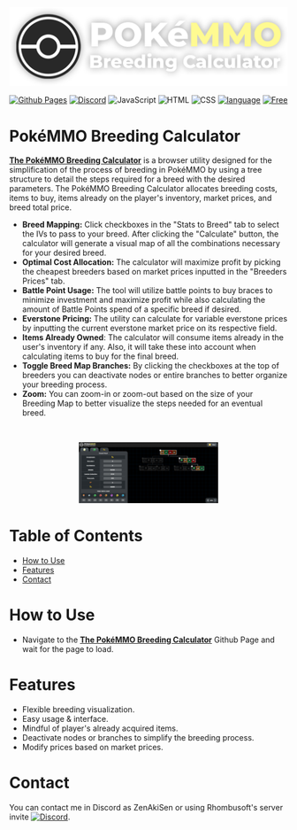 <p align="center">
  <img src="https://raw.githubusercontent.com/Unovamata/PokeMMO-Breeding-Calculator/main/img/Logo HQ.png" />
</p>

<p align="center">
<a href="https://unovamata.github.io/PokeMMO-Breeding-Calculator/"><img src="https://img.shields.io/badge/GitHub%20Pages-121013?logo=github&logoColor=white" alt="Github Pages" style="max-width: 100%;"></a>
<a href="https://discord.com/invite/QYtFgfactF"><img src="https://img.shields.io/badge/Discord-%235865F2.svg?&logo=discord&logoColor=white" alt="Discord" style="max-width: 100%;"></a>
<img src="https://img.shields.io/badge/JavaScript-F7DF1E?logo=javascript&logoColor=000" alt="JavaScript" style="max-width: 100%;">
<img src="https://img.shields.io/badge/HTML-%23E34F26.svg?logo=html5&logoColor=white" alt="HTML" style="max-width: 100%;">
<img src="https://img.shields.io/badge/CSS-1572B6?logo=css3&logoColor=fff" alt="CSS" style="max-width: 100%;">
<a href="https://buymeacoffee.com/unovamata" rel="nofollow"><img src="https://img.shields.io/badge/Buy%20Me%20a%20Coffee-ffdd00?&logo=buy-me-a-coffee&logoColor=black" alt="language" data-canonical-src="https://img.shields.io/badge/language-C%23-239120" style="max-width: 100%;"></a>
<a href="#-license"><img src="https://camo.githubusercontent.com/e068aab9ad54f8abd594ba95159ea67f28d35e0a55fca906278ad5d1be6c4c99/68747470733a2f2f696d672e736869656c64732e696f2f62616467652f667265655f666f725f6e6f6e5f636f6d6d65726369616c5f7573652d627269676874677265656e" alt="Free" data-canonical-src="https://img.shields.io/badge/free_for_non_commercial_use-brightgreen" style="max-width: 100%;"></a>
</p>

# PokéMMO Breeding Calculator

**[The PokéMMO Breeding Calculator](https://raw.githubusercontent.com/Unovamata/PokeMMO-Breeding-Calculator)** is a browser utility designed for the simplification of the process of breeding in PokéMMO by using a tree structure to detail the steps required for a breed with the desired parameters. The PokéMMO Breeding Calculator allocates breeding costs, items to buy, items already on the player's inventory, market prices, and breed total price.

- **Breed Mapping:** Click checkboxes in the "Stats to Breed" tab to select the IVs to pass to your breed. After clicking the "Calculate" button, the calculator will generate a visual map of all the combinations necessary for your desired breed.
- **Optimal Cost Allocation:** The calculator will maximize profit by picking the cheapest breeders based on market prices inputted in the "Breeders Prices" tab.
- **Battle Point Usage:** The tool will utilize battle points to buy braces to minimize investment and maximize profit while also calculating the amount of Battle Points spend of a specific breed if desired.
- **Everstone Pricing:** The utility can calculate for variable everstone prices by inputting the current everstone market price on its respective field.
- **Items Already Owned**: The calculator will consume items already in the user's inventory if any. Also, it will take these into account when calculating items to buy for the final breed.
- **Toggle Breed Map Branches:** By clicking the checkboxes at the top of breeders you can deactivate nodes or entire branches to better organize your breeding process.
- **Zoom:** You can zoom-in or zoom-out based on the size of your Breeding Map to better visualize the steps needed for an eventual breed.

<br>
<p align="center">
  <img src="https://raw.githubusercontent.com/Unovamata/PokeMMO-Breeding-Calculator/main/img/screenshot.png" style="max-width: 50%; max-height: 50%"  />
</p>

# Table of Contents

* [How to Use](#how-to-use)
* [Features](#features)
* [Contact](#contact)

# How to Use

- Navigate to the **[The PokéMMO Breeding Calculator](https://raw.githubusercontent.com/Unovamata/PokeMMO-Breeding-Calculator)** Github Page and wait for the page to load.

# Features

- Flexible breeding visualization.
- Easy usage & interface.
- Mindful of player's already acquired items.
- Deactivate nodes or branches to simplify the breeding process.
- Modify prices based on market prices.

# Contact

You can contact me in Discord as ZenAkiSen or using Rhombusoft's server invite <a href="https://discord.com/invite/QYtFgfactF"><img src="https://img.shields.io/badge/Discord-%235865F2.svg?&logo=discord&logoColor=white" alt="Discord" style="max-width: 100%;"></a>.
